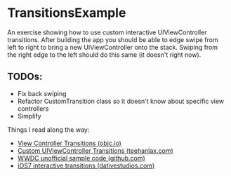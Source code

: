 TransitionsExample
==================

An exercise showing how to use custom interactive UIViewController transitions. After building the app 
you should be able to edge swipe from left to right to bring a new UIViewController onto the stack. 
Swiping from the right edge to the left should do this same (it doesn't right now).

TODOs:
------

- Fix back swiping
- Refactor CustomTransition class so it doesn't know about specific view controllers
- Simplify

Things I read along the way:

- [View Controller Transitions (objc.io)](http://www.objc.io/issue-5/view-controller-transitions.html)
- [Custom UIViewController Transitions (teehanlax.com)](http://www.teehanlax.com/blog/custom-uiviewcontroller-transitions/)
- [WWDC unofficial sample code (github.com)](https://github.com/soleares/SOLPresentingFun)
- [iOS7 interactive transitions (dativestudios.com)](http://dativestudios.com/blog/2013/09/29/interactive-transitions/)

